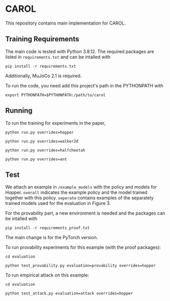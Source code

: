 # CAROL

This repository contains main implementation for CAROL.

## Training Requirements
The main code is tested with Python 3.8.12. The required packages are listed in `requirements.txt` and can be intalled with 

`pip install -r requirements.txt`

Additionally, MuJoCo 2.1 is required. 

To run the code, you need add this project's path in the PYTHONPATH with 

`export PYTHONPATH=$PYTHONPATH:/path/to/carol`

## Running
To run the training for experiments in the paper,

`python run.py overrides=hopper`

`python run.py overrides=walker2d`

`python run.py overrides=halfcheetah`

`python run.py overrides=ant`

## Test
We attach an example in `/example_models` with the policy and models for Hopper. `overall` indicates the example policy and the model trained together with this policy. `seperate` contains examples of the separately trained models used for the evaluation in Figure 3. 

For the provability part, a new environment is needed and the packages can be intalled with

`pip install -r requirements_proof.txt`

The main change is for the PyTorch version.

To run provability experiments for this example (with the proof packages):

`cd evaluation`

`python test_provability.py evaluation=provability overrides=hopper`

To run empirical attack on this example:

`cd evaluation`

`python test_attack.py evaluation=attack overrides=hopper`
